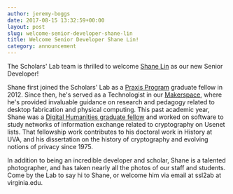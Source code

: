 ```yaml
---
author: jeremy-boggs
date: 2017-08-15 13:32:59+00:00
layout: post
slug: welcome-senior-developer-shane-lin
title: Welcome Senior Developer Shane Lin!
category: announcement
---
```


The Scholars' Lab team is thrilled to welcome [Shane Lin](/people/shane-lin) as our new Senior Developer!

Shane first joined the Scholars' Lab as a [Praxis Program](https://praxis.scholarslab.org/) graduate fellow in 2012. Since then, he's served as a Technologist in our [Makerspace](http://scholarslab.org/makerspace/), where he's provided invaluable guidance on research and pedagogy related to desktop fabrication and physical computing. This past academic year, Shane was a [Digital Humanities graduate fellow](http://scholarslab.org/graduate-fellowships/) and worked on software to study networks of information exchange related to cryptography on Usenet lists. That fellowship work contributes to his doctoral work in History at UVA, and his dissertation on the history of cryptography and evolving notions of privacy since 1975.

In addition to being an incredible developer and scholar, Shane is a talented photographer, and has taken nearly all the photos of our staff and students. Come by the Lab to say hi to Shane, or welcome him via email at ssl2ab at virginia.edu.
